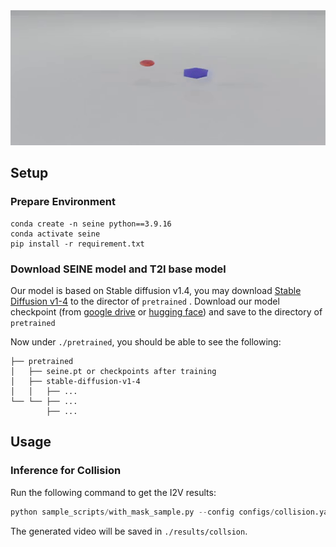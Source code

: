 <img src="https://github.com/chaidosa/AI-535-Final-Project/blob/main/col_sim.gif?raw=true" width="800">


##  Setup

### Prepare Environment
```
conda create -n seine python==3.9.16
conda activate seine
pip install -r requirement.txt
```

### Download SEINE model and T2I base model

Our model is based on Stable diffusion v1.4, you may download [Stable Diffusion v1-4](https://huggingface.co/CompVis/stable-diffusion-v1-4) to the director of ``` pretrained ```
.
Download our model checkpoint (from [google drive](https://drive.google.com/drive/folders/1cWfeDzKJhpb0m6HA5DoMOH0_ItuUY95b?usp=sharing) or [hugging face](https://huggingface.co/xinyuanc91/SEINE/tree/main)) and save to the directory of ```pretrained```


Now under `./pretrained`, you should be able to see the following:
```
├── pretrained
│   ├── seine.pt or checkpoints after training 
│   ├── stable-diffusion-v1-4
│   │   ├── ...
└── └── ├── ...
        ├── ...
```
## Usage
### Inference for Collision
Run the following command to get the I2V results:
```python
python sample_scripts/with_mask_sample.py --config configs/collision.yaml
```
The generated video will be saved in ```./results/collsion```.

